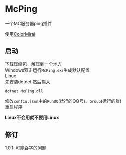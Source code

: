 # McPing 
一个MC服务器ping插件

使用[ColorMirai](https://github.com/Coloryr/ColorMirai)

## 启动
下载压缩包，解压到一个地方  
Windows双击运行`McPing.exe`生成默认配置  
Linux  
先安装dotnet
然后输入
```
dotnet McPing.dll
```
修改`config.json`中的`RunQQ`(运行的QQ号)、`Group`(运行的群)  
重启程序

**Linux不会用就不要用Linux**

## 修订
1.0.1: 可能吞字的问题
